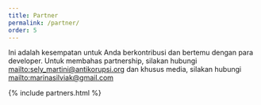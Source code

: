 ```yaml
---
title: Partner
permalink: /partner/
order: 5
---
```


Ini adalah kesempatan untuk Anda berkontribusi dan bertemu dengan para developer.
Untuk membahas partnership, silakan hubungi [mailto:sely_martini@antikorupsi.org](sely_martini@antikorupsi.org)
dan khusus media, silakan hubungi [mailto:marinasilviak@gmail.com](marinasilviak@gmail.com)

{% include partners.html %}
